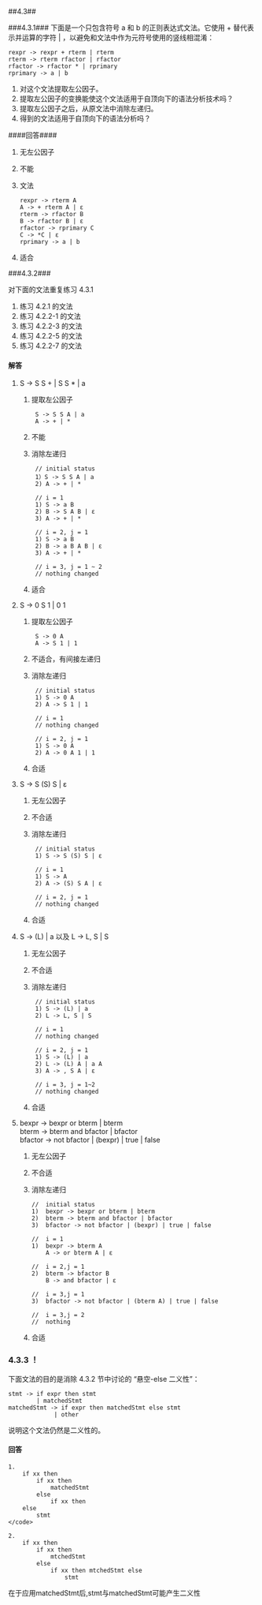 ﻿##4.3##

###4.3.1###
下面是一个只包含符号 a 和 b 的正则表达式文法。它使用 + 替代表示并运算的字符 | ，以避免和文法中作为元符号使用的竖线相混淆：

	rexpr -> rexpr + rterm | rterm
	rterm -> rterm rfactor | rfactor
	rfactor -> rfactor * | rprimary
	rprimary -> a | b
	
1.	对这个文法提取左公因子。
2.	提取左公因子的变换能使这个文法适用于自顶向下的语法分析技术吗？
3.	提取左公因子之后，从原文法中消除左递归。
4.	得到的文法适用于自顶向下的语法分析吗？

####回答####
1.	无左公因子
2.	不能

3.	文法

		rexpr -> rterm A
		A -> + rterm A | ε
		rterm -> rfactor B
		B -> rfactor B | ε
		rfactor -> rprimary C
		C -> *C | ε
		rprimary -> a | b

4.	适合

###4.3.2###

对下面的文法重复练习 4.3.1

1. 练习 4.2.1 的文法
2. 练习 4.2.2-1 的文法
3. 练习 4.2.2-3 的文法
4. 练习 4.2.2-5 的文法
5. 练习 4.2.2-7 的文法

#### 解答

1. S -> S S + | S S * | a
    1. 提取左公因子
        
            S -> S S A | a
            A -> + | *
            
    2. 不能
    3. 消除左递归
            
            // initial status
            1）S -> S S A | a
            2) A -> + | *
            
            // i = 1
            1) S -> a B
            2) B -> S A B | ε
            3) A -> + | *
            
            // i = 2, j = 1
            1) S -> a B
            2) B -> a B A B | ε
            3) A -> + | *
            
            // i = 3, j = 1 ~ 2
            // nothing changed
            
     4. 适合

2. S -> 0 S 1 | 0 1
    1. 提取左公因子
    
            S -> 0 A
            A -> S 1 | 1
            
    2. 不适合，有间接左递归
    3. 消除左递归
    
            // initial status
            1) S -> 0 A
            2) A -> S 1 | 1
            
            // i = 1
            // nothing changed
            
            // i = 2, j = 1
            1) S -> 0 A
            2) A -> 0 A 1 | 1
            
     4. 合适

3. S -> S (S) S | ε
    1. 无左公因子
    2. 不合适
    3. 消除左递归
    
            // initial status
            1) S -> S (S) S | ε
            
            // i = 1
            1) S -> A
            2) A -> (S) S A | ε
            
            // i = 2, j = 1
            // nothing changed
     4. 合适

4. S -> (L) | a 以及 L -> L, S | S
    1. 无左公因子
    2. 不合适
    3. 消除左递归
    
            // initial status
            1) S -> (L) | a
            2) L -> L, S | S
            
            // i = 1
            // nothing changed
            
            // i = 2, j = 1
            1) S -> (L) | a
            2) L -> (L) A | a A
            3) A -> , S A | ε
            
            // i = 3, j = 1~2
            // nothing changed
      
      4. 合适
	 
5.	bexpr -> bexpr or bterm | bterm<br />
	bterm -> bterm and bfactor | bfactor<br />
	bfactor -> not bfactor | (bexpr) | true | false

	1.	无左公因子
	2.	不合适
	3.	消除左递归
	
			//	initial	status
			1)	bexpr -> bexpr or bterm | bterm
			2)	bterm -> bterm and bfactor | bfactor
			3)	bfactor -> not bfactor | (bexpr) | true | false
			
			//	i = 1
			1)	bexpr -> bterm A
				A -> or bterm A | ε
				
			//	i = 2,j = 1
			2)	bterm -> bfactor B
				B -> and bfactor | ε
				
			//	i = 3,j = 1
			3)	bfactor -> not bfactor | (bterm A) | true | false		

			//	i = 3,j = 2
			//	nothing
		
	4.	合适

### 4.3.3 ！

下面文法的目的是消除 4.3.2 节中讨论的 “悬空-else 二义性”：

    stmt -> if expr then stmt 
			| matchedStmt
    matchedStmt -> if expr then matchedStmt else stmt
                 | other
 
说明这个文法仍然是二义性的。

#### 回答

	1.	
		if xx then
			if xx then 
				matchedStmt
			else
				if xx then
		else
			stmt
	</code>

	2.	
		if xx then
			if xx then
				mtchedStmt
			else
				if xx then mtchedStmt else
					stmt
			
在于应用matchedStmt后,stmt与matchedStmt可能产生二义性
